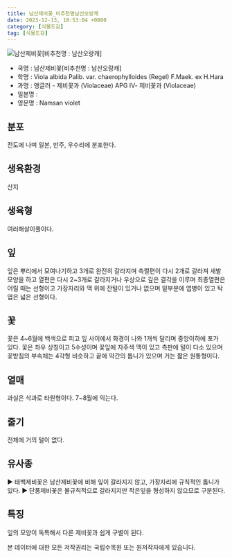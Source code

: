 ```yaml
---
title: 남산제비꽃_비추천명남산오랑캐
date: 2023-12-13, 18:53:04 +0800
category: [식물도감]
tag: [식물도감]
---
```




![남산제비꽃[비추천명 : 남산오랑캐]](http://www.nature.go.kr/fileUpload/plants/basic/Violaceae/Viola/22109/1_th2.JPG)
- 국명 : 남산제비꽃[비추천명 : 남산오랑캐]
- 학명 : Viola albida Palib. var. chaerophylloides (Regel) F.Maek. ex H.Hara
- 과명 : 앵글러 - 제비꽃과 (Violaceae) APG Ⅳ- 제비꽃과 (Violaceae)
- 일본명 : 
- 영문명 : Namsan violet


## 분포
전도에 나며 일본, 만주, 우수리에 분포한다.
## 생육환경
산지
## 생육형
여러해살이풀이다.
## 잎
잎은 뿌리에서 모여나기하고 3개로 완전히 갈라지며 측렬편이 다시 2개로 갈라져 새발모양을 하고 열편은 다시 2~3개로 갈라지거나 우상으로 깊은 결각을 이루며 최종열편은 어릴 때는 선형이고 가장자리와 맥 위에 잔털이 있거나 없으며 밑부분에 엽병이 있고 탁엽은 넓은 선형이다.
## 꽃
꽃은 4~6월에 백색으로 피고 잎 사이에서 화경이 나와 1개씩 달리며 중앙이하에 포가 있다. 꽃은 좌우 상칭이고 5수성이며 꽃잎에 자주색 맥이 있고 측판에 털이 다소 있으며 꽃받침의 부속체는 4각형 비슷하고 끝에 약간의 톱니가 있으며 거는 짧은 원통형이다.
## 열매
과실은 삭과로 타원형이다.  7~8월에 익는다.
## 줄기
전체에 거의 털이 없다.
## 유사종
▶ 태백제비꽃은 남산제비꽃에 비해 잎이 갈라지지 않고, 가장자리에 규칙적인 톱니가 있다.▶ 단풍제비꽃은 불규칙적으로 갈라지지만 작은잎을 형성하지 않으므로 구분된다.  
## 특징
잎의 모양이 독특해서 다른 제비꽃과 쉽게 구별이 된다.






본 데이터에 대한 모든 저작권리는 국립수목원 또는 원저작자에게 있습니다.
